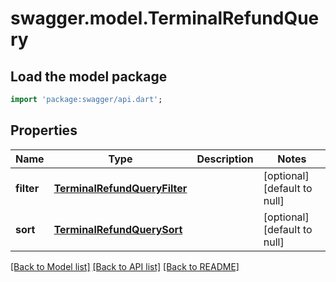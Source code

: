 # swagger.model.TerminalRefundQuery

## Load the model package
```dart
import 'package:swagger/api.dart';
```

## Properties
Name | Type | Description | Notes
------------ | ------------- | ------------- | -------------
**filter** | [**TerminalRefundQueryFilter**](TerminalRefundQueryFilter.md) |  | [optional] [default to null]
**sort** | [**TerminalRefundQuerySort**](TerminalRefundQuerySort.md) |  | [optional] [default to null]

[[Back to Model list]](../README.md#documentation-for-models) [[Back to API list]](../README.md#documentation-for-api-endpoints) [[Back to README]](../README.md)

